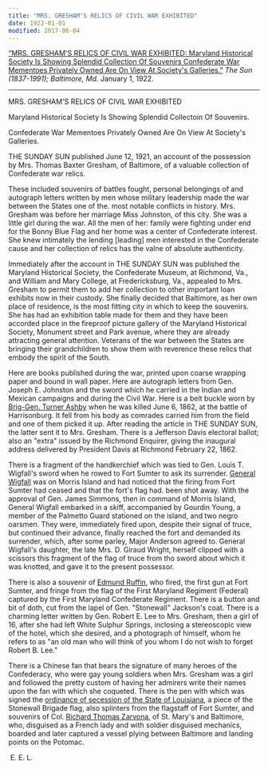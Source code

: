 ```yaml
---
title: "MRS. GRESHAM'S RELICS OF CIVIL WAR EXHIBITED"
date: 1922-01-01
modified: 2017-06-04
---
```


[“MRS. GRESHAM'S RELICS OF CIVIL WAR EXHIBITED: Maryland Historical Society Is Showing Splendid Collection Of Souvenirs Confederate War Mementoes Privately Owned Are On View At Society's Galleries.”](http://search.proquest.com/hnpbaltimoresun/docview/544436090/abstract/8EA52DE184354BD3PQ/64) *The Sun (1837-1991); Baltimore, Md.* January 1, 1922.

---

MRS. GRESHAM'S RELICS OF CIVIL WAR EXHIBITED

Maryland Historical Society Is Showing Splendid Collectoin Of Souvenirs.

Confederate War Mementoes Privately Owned Are On View At Society's Galleries.

THE SUNDAY SUN published June 12, 1921, an account of the possession by Mrs. Thomas Baxter Gresham, of Baltimore, of a valuable collection of Confederate war relics.

These included souvenirs of battles fought, personal belongings of and autograph letters written by men whose military leadership made the war between the States one of the. most notable conflicts in history. Mrs. Gresham was before her marriage Miss Johnston, of this city. She was a little girl during the war. All the men of her: family were fighting under end for the Bonny Blue Flag and her home was a center of Confederate interest. She knew intimately the lending [leading] men interested in the Confederate cause and her collection of relics has the valne of absolute authenticity.

Immediately after the account in THE SUNDAY SUN was published the Maryland Historical Society, the Confederate Museum, at Richmond, Va., and William and Mary College, at Fredericksburg, Va., appealed to Mrs. Gresham to permit them to add her collection to other important loan exhibits now in their custody. She finally decided that Baltimore, as her own place of residence, is the most fitting city in which to keep the souvenirs. She has had an exhibition table made for them and they have been accorded place in the fireproof picture gallery of the Maryland Historical Society, Monument street and Park avenue, where they are already attracting general attention. Veterans of the war between the States are bringing their grandchildren to show them with reverence these relics that embody the spirit of the South.

Here are books published during the war, printed upon coarse wrapping paper and bound in wall paper. Here are autograph letters from Gen. Joseph E. Johnston and the sword which he carried in the Indian and Mexican campaigns and during the Civil War. Here is a belt buckle worn by [Brig-Gen. Turner Ashby](https://en.wikipedia.org/wiki/Turner_Ashby) when he was killed June 6, 1862, at the battle of Harrisonburg. It fell from his body as comrades carried him from the field and one of them picked it up. After reading the article in THE SUNDAY SUN, the latter sent it to Mrs. Gresham. There is a Jefferson Davis electoral ballot; also an "extra" issued by the Richmond Enquirer, giving the inaugural address delivered by President Davis at Richmond February 22, 1862.

There is a fragment of the handkerchief which was tied to Gen. Louis T. Wigfall's sword when he rowed to Fort Sumter to ask its surrender. [General Wigfall](https://en.wikipedia.org/wiki/Louis_T._Wigfall) was on Morris Island and had noticed that the firing from Fort Sumter had ceased and that the fort's flag had. been shot away. With the approval of Gen. James Simmons, then in command of Morris Island, General Wigfall embarked in a skiff, accompanied by Gourdin Young, a member of the Palmetto Guard stationed on the island, and two negro oarsmen. They were, immediately fired upon, despite their signal of truce, but continued their advance, finally reached the fort and demanded its surrender, which, after some parley, Major Anderson agreed to. General Wigfall's daughter, the late Mrs. D. Giraud Wright, herself clipped with a scissors this fragment of the flag of truce from tho sword about which it was knotted, and gave it to the present possessor.

There is also a souvenir of [Edmund Ruffin](https://en.wikipedia.org/wiki/Edmund_Ruffin), who fired, the first gun at Fort Sumter, and fringe from the flag of the First Maryland Regiment (Federal) captured by the First Maryland Confederate Regiment. There is a button and bit of doth, cut from the lapel of Gen. "Stonewall" Jackson's coat. There is a charming letter written by Gen. Robert E. Lee to Mrs. Gresham, then a girl of 16, after she had left White Sulphur Springs, inclosing a stereoscopic view of the hotel, which she desired, and a photograph of himself, whom he refers to as "an old man who will think of you whom I do not wish to forget Robert B. Lee."

There is a Chinese fan that bears the signature of many heroes of the Confederacy, who were gay young soldiers when Mrs. Gresham was a girl and followed the pretty custom of having her admirers write their names upon the fan with which she coqueted. There is the pen with which was signed the [ordinance of secession of the State of Louisiana](https://en.wikisource.org/wiki/Louisiana_Ordinance_of_Secession), a piece of the Stonewall Brigade flag, also splinters from the flagstaff of Fort Sumter, and souvenirs of Col. [Richard Thomas Zarvona](https://en.wikipedia.org/wiki/Richard_Thomas_(Zarvona)), of St. Mary's and Baltimore, who, disguised as a French lady and with soldier disguised mechanics, boarded and later captured a vessel plying between Baltimore and landing points on the Potomac.

​	E. E. L.
